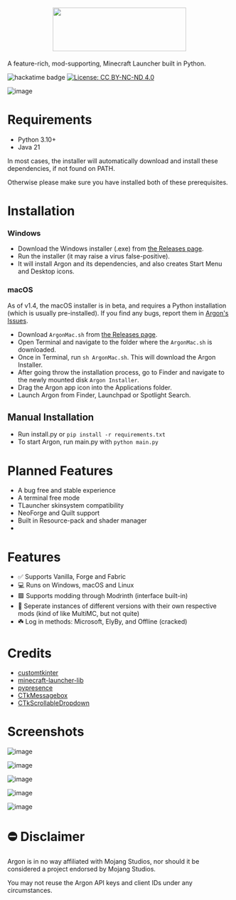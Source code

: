 <h1 align="center"><img width=300 height=98 src="https://github.com/user-attachments/assets/1bb6dc87-3d02-45d2-b847-8779ecf51b58"</img>
</h1>


A feature-rich, mod-supporting, Minecraft Launcher built in Python.

![hackatime badge](https://hackatime-badge.hackclub.com/U081T49KRUP/Argon) [![License: CC BY-NC-ND 4.0](https://img.shields.io/badge/License-CC_BY--NC--ND_4.0-lightgrey.svg)](https://creativecommons.org/licenses/by-nc-nd/4.0/) 

![image](https://github.com/user-attachments/assets/0b6a811e-ae9b-4e07-9d70-6ad376eeb180)


# Requirements
 - Python 3.10+
 - Java 21

In most cases, the installer will automatically download and install these dependencies, if not found on PATH. 

Otherwise please make sure you have installed both of these prerequisites.


# Installation
### Windows
 - Download the Windows installer (.exe) from [the Releases page](https://github.com/v-pun215/Argon/releases/latest).
 - Run the installer (it may raise a virus false-positive).
 - It will install Argon and its dependencies, and also creates Start Menu and Desktop icons.

### macOS
As of v1.4, the macOS installer is in beta, and requires a Python installation (which is usually pre-installed). If you find any bugs, report them in [Argon's Issues](https://github.com/v-pun215/Argon/issues).
 - Download ```ArgonMac.sh``` from [the Releases page](https://github.com/v-pun215/Argon/releases/latest).
 - Open Terminal and navigate to the folder where the ```ArgonMac.sh``` is downloaded.
 - Once in Terminal, run ```sh ArgonMac.sh```. This will download the Argon Installer.
 - After going throw the installation process, go to Finder and navigate to the newly mounted disk ```Argon Installer```.
 - Drag the Argon app icon into the Applications folder.
 - Launch Argon from Finder, Launchpad or Spotlight Search.


## Manual Installation
 - Run install.py or ```pip install -r requirements.txt```
 - To start Argon, run main.py with ```python main.py```

# Planned Features
 - A bug free and stable experience
 - A terminal free mode
 - TLauncher skinsystem compatibility
 - NeoForge and Quilt support
 - Built in Resource-pack and shader manager
 - 
# Features
 - ✅ Supports Vanilla, Forge and Fabric 
 - 💻 Runs on Windows, macOS and Linux 
 - 🟩 Supports modding through Modrinth (interface built-in) 
 - 🎉 Seperate instances of different versions with their own respective mods (kind of like MultiMC, but not quite) 
 - ☘️ Log in methods: Microsoft, ElyBy, and Offline (cracked) 

# Credits
 - [customtkinter](https://github.com/tomschimansky/customtkinter)
 - [minecraft-launcher-lib](https://codeberg.org/JakobDev/minecraft-launcher-lib)
 - [pypresence](https://github.com/qwertyquerty/pypresence)
 - [CTkMessagebox](https://github.com/Akascape/CTkMessagebox)
 - [CTkScrollableDropdown](https://github.com/Akascape/CTkScrollableDropdown)

#  Screenshots
![image](https://github.com/user-attachments/assets/ec138c54-3833-402e-bf66-53547db3d9d2)

![image](https://github.com/user-attachments/assets/ed129612-51a7-464e-a50f-715d8dd421e2)

![image](https://github.com/user-attachments/assets/c04d64a8-e621-44d0-a314-bd3f22fc7aac)

![image](https://github.com/user-attachments/assets/e2840d2e-9a98-4912-907e-809d72409634)

![image](https://github.com/user-attachments/assets/d7ab0e52-a46c-4ee9-bbbc-aea6b07977a2)


# ⛔ Disclaimer
Argon is in no way affiliated with Mojang Studios, nor should it be considered a project endorsed by Mojang Studios.

You may not reuse the Argon API keys and client IDs under any circumstances.
